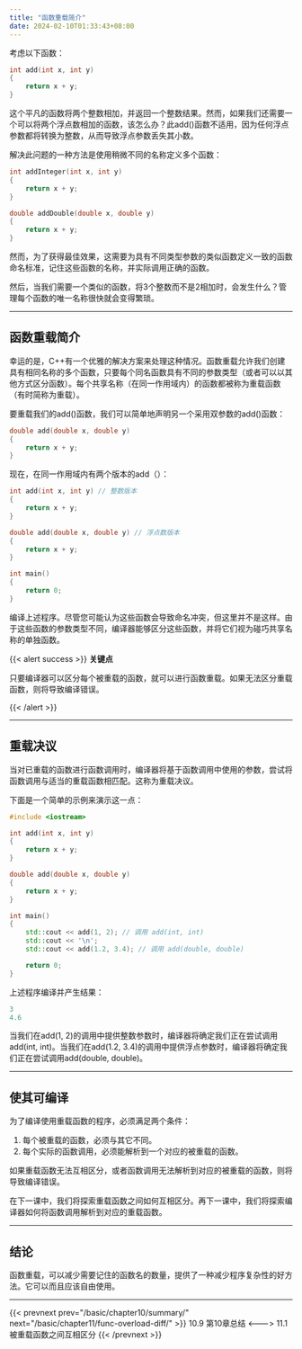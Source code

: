 ```yaml
---
title: "函数重载简介"
date: 2024-02-10T01:33:43+08:00
---
```


考虑以下函数：

```C++
int add(int x, int y)
{
    return x + y;
}
```

这个平凡的函数将两个整数相加，并返回一个整数结果。然而，如果我们还需要一个可以将两个浮点数相加的函数，该怎么办？此add()函数不适用，因为任何浮点参数都将转换为整数，从而导致浮点参数丢失其小数。

解决此问题的一种方法是使用稍微不同的名称定义多个函数：

```C++
int addInteger(int x, int y)
{
    return x + y;
}

double addDouble(double x, double y)
{
    return x + y;
}
```

然而，为了获得最佳效果，这需要为具有不同类型参数的类似函数定义一致的函数命名标准，记住这些函数的名称，并实际调用正确的函数。

然后，当我们需要一个类似的函数，将3个整数而不是2相加时，会发生什么？管理每个函数的唯一名称很快就会变得繁琐。

***
## 函数重载简介

幸运的是，C++有一个优雅的解决方案来处理这种情况。函数重载允许我们创建具有相同名称的多个函数，只要每个同名函数具有不同的参数类型（或者可以以其他方式区分函数）。每个共享名称（在同一作用域内）的函数都被称为重载函数（有时简称为重载）。

要重载我们的add()函数，我们可以简单地声明另一个采用双参数的add()函数：

```C++
double add(double x, double y)
{
    return x + y;
}
```

现在，在同一作用域内有两个版本的add（）：

```C++
int add(int x, int y) // 整数版本
{
    return x + y;
}

double add(double x, double y) // 浮点数版本
{
    return x + y;
}

int main()
{
    return 0;
}
```

编译上述程序。尽管您可能认为这些函数会导致命名冲突，但这里并不是这样。由于这些函数的参数类型不同，编译器能够区分这些函数，并将它们视为碰巧共享名称的单独函数。

{{< alert success >}}
**关键点**

只要编译器可以区分每个被重载的函数，就可以进行函数重载。如果无法区分重载函数，则将导致编译错误。

{{< /alert >}}

***
## 重载决议

当对已重载的函数进行函数调用时，编译器将基于函数调用中使用的参数，尝试将函数调用与适当的重载函数相匹配。这称为重载决议。

下面是一个简单的示例来演示这一点：

```C++
#include <iostream>

int add(int x, int y)
{
    return x + y;
}

double add(double x, double y)
{
    return x + y;
}

int main()
{
    std::cout << add(1, 2); // 调用 add(int, int)
    std::cout << '\n';
    std::cout << add(1.2, 3.4); // 调用 add(double, double)

    return 0;
}
```

上述程序编译并产生结果：

```C++
3
4.6
```

当我们在add(1, 2)的调用中提供整数参数时，编译器将确定我们正在尝试调用add(int, int)。当我们在add(1.2, 3.4)的调用中提供浮点参数时，编译器将确定我们正在尝试调用add(double, double)。

***
## 使其可编译

为了编译使用重载函数的程序，必须满足两个条件：

1. 每个被重载的函数，必须与其它不同。
2. 每个实际的函数调用，必须能解析到一个对应的被重载的函数。

如果重载函数无法互相区分，或者函数调用无法解析到对应的被重载的函数，则将导致编译错误。

在下一课中，我们将探索重载函数之间如何互相区分。再下一课中，我们将探索编译器如何将函数调用解析到对应的重载函数。

***
## 结论

函数重载，可以减少需要记住的函数名的数量，提供了一种减少程序复杂性的好方法。它可以而且应该自由使用。

***

{{< prevnext prev="/basic/chapter10/summary/" next="/basic/chapter11/func-overload-diff/" >}}
10.9 第10章总结
<--->
11.1 被重载函数之间互相区分
{{< /prevnext >}}
